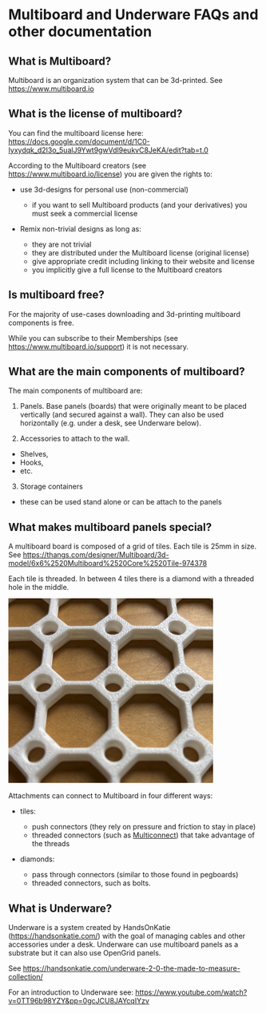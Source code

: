 # Multiboard and Underware FAQs and other documentation

## What is Multiboard?

Multiboard is an organization system that can be 3d-printed. 
See https://www.multiboard.io


## What is the license of multiboard?

You can find the multiboard license here: https://docs.google.com/document/d/1C0-Iyxydqk_d2I3o_5ualJ9Ywt9gwVdl9eukvC8JeKA/edit?tab=t.0

According to the Multiboard creators (see https://www.multiboard.io/license) you are given the rights to:

- use 3d-designs for personal use (non-commercial)
  - if you want to sell Multiboard products (and your derivatives) you must seek
    a commercial license

- Remix non-trivial designs as long as:
  - they are not trivial
  - they are distributed under the Multiboard license (original license)
  - give appropriate credit including linking to their website and license
  - you implicitly give a full license to the Multiboard creators 
  
## Is multiboard free?

For the majority of use-cases downloading and 3d-printing multiboard components is free. 

While you can subscribe to their Memberships (see https://www.multiboard.io/support) it is not necessary.

## What are the main components of multiboard?

The main components of multiboard are: 

1. Panels. Base panels (boards) that were originally meant to be placed vertically (and secured against a wall).  They
   can also be used horizontally (e.g. under a desk, see Underware below). 

2. Accessories to attach to the wall.
  - Shelves,
  - Hooks,
  - etc.

3. Storage containers
  - these can be used stand alone or can be attach to the panels
  
## What makes multiboard panels special?

A multiboard board is composed of a grid of tiles.  Each tile is 25mm in size. See
   https://thangs.com/designer/Multiboard/3d-model/6x6%2520Multiboard%2520Core%2520Tile-974378 
   
Each tile is threaded. In between 4 tiles there is a diamond with a threaded hole in the middle.

![Panel](./tiles-small.png)


Attachments can connect to Multiboard in four different ways: 

- tiles: 
  - push connectors (they rely on pressure and friction to stay in place)
  - threaded connectors (such as [Multiconnect](https://makerworld.com/en/collections/3718428-multiconnect-base-models)) that take advantage of the threads
  
- diamonds:
  - pass through connectors (similar to those found in pegboards)
  - threaded connectors, such as bolts.

## What is Underware?

Underware is a system created by HandsOnKatie (https://handsonkatie.com/) with the goal of managing cables and other accessories under a desk.
Underware can use multiboard panels as a substrate but it can also use OpenGrid panels.

See https://handsonkatie.com/underware-2-0-the-made-to-measure-collection/

For an introduction to Underware see: https://www.youtube.com/watch?v=0TT96b98YZY&pp=0gcJCU8JAYcqIYzv




